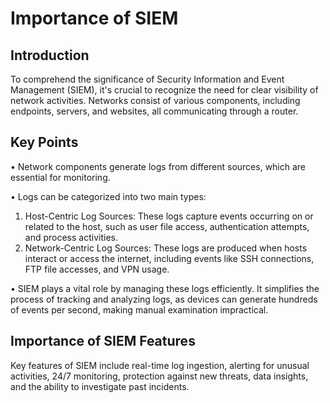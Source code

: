 # Importance of SIEM 

## Introduction 
To comprehend the significance of Security Information and Event Management (SIEM), it's crucial to recognize the need for clear visibility of network activities. Networks consist of various components, including endpoints, servers, and websites, all communicating through a router. 

## Key Points 
• Network components generate logs from different sources, which are essential for monitoring.

• Logs can be categorized into two main types: 

1. Host-Centric Log Sources: These logs capture events occurring on or related to the host, such as user file access, authentication attempts, and process activities. 
2. Network-Centric Log Sources: These logs are produced when hosts interact or access the internet, including events like SSH connections, FTP file accesses, and VPN usage. 

• SIEM plays a vital role by managing these logs efficiently. It simplifies the process of tracking and analyzing logs, as devices can generate hundreds of events per second, making manual examination impractical. 

## Importance of SIEM Features 
Key features of SIEM include real-time log ingestion, alerting for unusual activities, 24/7 monitoring, protection against new threats, data insights, and the ability to investigate past incidents.